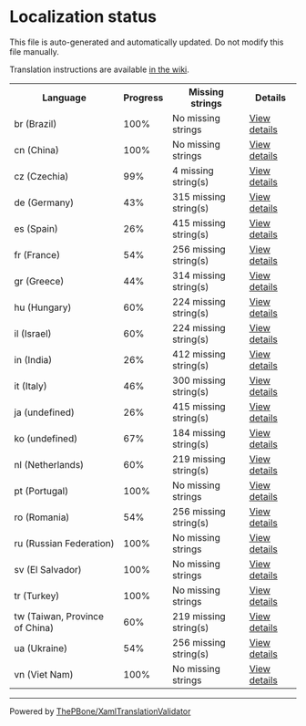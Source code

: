 # Localization status

This file is auto-generated and automatically updated. Do not modify this file manually.

Translation instructions are available [in the wiki](https://github.com/ThePBone/GalaxyBudsClient/wiki/3.-How-to-help-with-translations).

<table>
<tr><th>Language</th><th>Progress</th><th>Missing strings</th><th>Details</th></tr>
<tr><td>br (Brazil)</td><td>100%</td><td>No missing strings</td><td><a href="br.md">View details</a></td></tr>
<tr><td>cn (China)</td><td>100%</td><td>No missing strings</td><td><a href="cn.md">View details</a></td></tr>
<tr><td>cz (Czechia)</td><td>99%</td><td>4 missing string(s)</td><td><a href="cz.md">View details</a></td></tr>
<tr><td>de (Germany)</td><td>43%</td><td>315 missing string(s)</td><td><a href="de.md">View details</a></td></tr>
<tr><td>es (Spain)</td><td>26%</td><td>415 missing string(s)</td><td><a href="es.md">View details</a></td></tr>
<tr><td>fr (France)</td><td>54%</td><td>256 missing string(s)</td><td><a href="fr.md">View details</a></td></tr>
<tr><td>gr (Greece)</td><td>44%</td><td>314 missing string(s)</td><td><a href="gr.md">View details</a></td></tr>
<tr><td>hu (Hungary)</td><td>60%</td><td>224 missing string(s)</td><td><a href="hu.md">View details</a></td></tr>
<tr><td>il (Israel)</td><td>60%</td><td>224 missing string(s)</td><td><a href="il.md">View details</a></td></tr>
<tr><td>in (India)</td><td>26%</td><td>412 missing string(s)</td><td><a href="in.md">View details</a></td></tr>
<tr><td>it (Italy)</td><td>46%</td><td>300 missing string(s)</td><td><a href="it.md">View details</a></td></tr>
<tr><td>ja (undefined)</td><td>26%</td><td>415 missing string(s)</td><td><a href="ja.md">View details</a></td></tr>
<tr><td>ko (undefined)</td><td>67%</td><td>184 missing string(s)</td><td><a href="ko.md">View details</a></td></tr>
<tr><td>nl (Netherlands)</td><td>60%</td><td>219 missing string(s)</td><td><a href="nl.md">View details</a></td></tr>
<tr><td>pt (Portugal)</td><td>100%</td><td>No missing strings</td><td><a href="pt.md">View details</a></td></tr>
<tr><td>ro (Romania)</td><td>54%</td><td>256 missing string(s)</td><td><a href="ro.md">View details</a></td></tr>
<tr><td>ru (Russian Federation)</td><td>100%</td><td>No missing strings</td><td><a href="ru.md">View details</a></td></tr>
<tr><td>sv (El Salvador)</td><td>100%</td><td>No missing strings</td><td><a href="sv.md">View details</a></td></tr>
<tr><td>tr (Turkey)</td><td>100%</td><td>No missing strings</td><td><a href="tr.md">View details</a></td></tr>
<tr><td>tw (Taiwan, Province of China)</td><td>60%</td><td>219 missing string(s)</td><td><a href="tw.md">View details</a></td></tr>
<tr><td>ua (Ukraine)</td><td>54%</td><td>256 missing string(s)</td><td><a href="ua.md">View details</a></td></tr>
<tr><td>vn (Viet Nam)</td><td>100%</td><td>No missing strings</td><td><a href="vn.md">View details</a></td></tr>

</table>

__________

Powered by [ThePBone/XamlTranslationValidator](https://github.com/ThePBone/XamlTranslationValidator)